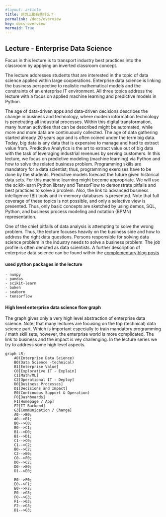 ```yaml
---
#layout: article
title: 网页上都有些什么？
permalink: /docs/overview
key: docs-overview
mermaid: True
---
```

## Lecture - Enterprise Data Science

Focus in this lecture is to transport industry best practices into the classroom by applying an inverted classroom concept.

The lecture addresses students that are interested in the topic of data science applied within large cooperations. Enterprise data science is linking the business perspective to realistic mathematical models and the constraints of an enterprise IT environment. All three topics address the lecture with a focus on applied machine learning and predictive models in Python.

The age of data-driven apps and data-driven decisions describes the change in business and technology, where modern information technology is penetrating all industrial processes. Within this digital transformation, many human activities that can be described might be automated, while more and more data are continuously collected. The age of data gathering started already 20 years ago and is often coined under the term big data. Today, big data is any data that is expensive to manage and hard to extract value from.
Predictive Analytics is the art to extract value out of big data with the task of leveraging industrial revenues by serving customers. In this lecture, we focus on predictive modeling (machine learning) via Python and how to solve the related business problem.
Programming skills are mandatory for a data scientist; thus, programming exercises have to be done by the students. Predictive models forecast the future given historical data sets. For this machine learning might become appropriate. We will use the scikit-learn Python library and TensorFlow to demonstrate pitfalls and best practices to solve a problem. Also, the link to advanced business intelligence (BI) tools and in-memory databases is presented.
Note that full coverage of these topics is not possible, and only a selective view is presented. Thus, only basic concepts are sketched by using demos, SQL, Python, and business process modeling and notation (BPMN) representation.

One of the chief pitfalls of data analysis is attempting to solve the wrong problem. Thus, the lecture focuses heavily on the business side and how to address the right data questions. Persons responsible for solving data science problem in the industry needs to solve a business problem. The job profile is often denoted as data scientists. A further description of enterprise data science can be found within the [complementary blog posts](/docs/enterprise_data_science
)

#### used python packages in the lecture

```
- numpy
- pandas
- scikit-learn
- bokeh
- seaborn
- tensorflow
```

<!--more-->
#### High level enterprise data science flow graph

The graph gives only a very high level abstraction of enterprise data science. Note, that many lectures are focusing on the top (technical) data science part. Which is important especially to train mandatory programming / math skill sets, however, the enterprise world is more complicated. The link to business and the impact is vey challenging. In the lecture series we try to address some high level aspects.

```mermaid
graph LR;
    A0(Enterprise Data Science)
    B0(Data Science -technical)
    B1[Enterprise Value]
    C0[Explorative IT - Explain]
    C1[Math/ML]
    C2[Operational IT - Deploy]
    D0[Business Processes]
    D1[Decisions and Impact]
    E0(Continuous Support & Operation)
    F0[Dashboards]
    F1[Homepage / App]
    F2[IT Backend]
    G3[Communication / Change]
    A0-->B0;
    A0-->B1;
    B0-->C0;
    B0-->C1;
    B1-->D0;
    B1-->D1;
    C1-->C0;
    C1-->C2;
    B0-->C2;
    C2-->E0;
    C0-->F0;
    D0-->C2;
    D0-->E0;
    D1-->E0;

    E0-->F0;
    E0-->F1;
    E0-->F2;
    E0-->G3;
    F0-->G3;
    F1-->G3;
    F2-->G3;
    D1-->G3;
```
